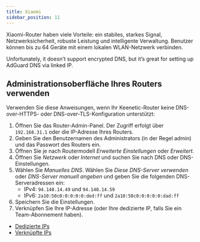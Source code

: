 ```yaml
---
title: Xiaomi
sidebar_position: 11
---
```


Xiaomi-Router haben viele Vorteile: ein stabiles, starkes Signal, Netzwerksicherheit, robuste Leistung und intelligente Verwaltung. Benutzer können bis zu 64 Geräte mit einem lokalen WLAN-Netzwerk verbinden.

Unfortunately, it doesn’t support encrypted DNS, but it’s great for setting up AdGuard DNS via linked IP.

## Administrationsoberfläche Ihres Routers verwenden

Verwenden Sie diese Anweisungen, wenn Ihr Keenetic-Router keine DNS-over-HTTPS- oder DNS-over-TLS-Konfiguration unterstützt:

1. Öffnen Sie das Router-Admin-Panel. Der Zugriff erfolgt über `192.168.31.1` oder die IP-Adresse Ihres Routers.
2. Geben Sie den Benutzernamen des Administrators (in der Regel admin) und das Passwort des Routers ein.
3. Öffnen Sie je nach Routermodell _Erweiterte Einstellungen_ oder _Erweitert_.
4. Öffnen Sie _Netzwerk_ oder _Internet_ und suchen Sie nach DNS oder DNS-Einstellungen.
5. Wählen Sie _Manuelles DNS_. Wählen Sie _Diese DNS-Server verwenden_ oder _DNS-Server manuell angeben_ und geben Sie die folgenden DNS-Serveradressen ein:
    - IPv4: `94.140.14.49` und `94.140.14.59`
    - IPv6: `2a10:50c0:0:0:0:0:ded:ff` und `2a10:50c0:0:0:0:0:dad:ff`
6. Speichern Sie die Einstellungen.
7. Verknüpfen Sie Ihre IP-Adresse (oder Ihre dedizierte IP, falls Sie ein Team-Abonnement haben).

- [Dedizierte IPs](/private-dns/connect-devices/other-options/dedicated-ip.md)
- [Verknüpfte IPs](/private-dns/connect-devices/other-options/linked-ip.md)
